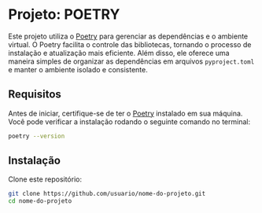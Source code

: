 # Projeto: POETRY

Este projeto utiliza o [Poetry](https://python-poetry.org/) para gerenciar as dependências e o ambiente virtual. O Poetry facilita o controle das bibliotecas, tornando o processo de instalação e atualização mais eficiente. Além disso, ele oferece uma maneira simples de organizar as dependências em arquivos `pyproject.toml` e manter o ambiente isolado e consistente.

## Requisitos

Antes de iniciar, certifique-se de ter o [Poetry](https://python-poetry.org/docs/#installation) instalado em sua máquina. Você pode verificar a instalação rodando o seguinte comando no terminal:

```bash
poetry --version

````
## Instalação

Clone este repositório:

```bash
git clone https://github.com/usuario/nome-do-projeto.git
cd nome-do-projeto
````

